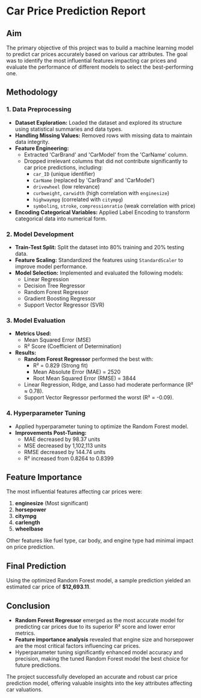 # Car Price Prediction Report

## Aim
The primary objective of this project was to build a machine learning model to predict car prices accurately based on various car attributes. The goal was to identify the most influential features impacting car prices and evaluate the performance of different models to select the best-performing one.

## Methodology

### 1. Data Preprocessing
- **Dataset Exploration:** Loaded the dataset and explored its structure using statistical summaries and data types.
- **Handling Missing Values:** Removed rows with missing data to maintain data integrity.
- **Feature Engineering:**
  - Extracted 'CarBrand' and 'CarModel' from the 'CarName' column.
  - Dropped irrelevant columns that did not contribute significantly to car price predictions, including:
    - `car_ID` (unique identifier)
    - `CarName` (replaced by 'CarBrand' and 'CarModel')
    - `drivewheel` (low relevance)
    - `curbweight`, `carwidth` (high correlation with `enginesize`)
    - `highwaympg` (correlated with `citympg`)
    - `symboling`, `stroke`, `compressionratio` (weak correlation with price)
- **Encoding Categorical Variables:** Applied Label Encoding to transform categorical data into numerical form.

### 2. Model Development
- **Train-Test Split:** Split the dataset into 80% training and 20% testing data.
- **Feature Scaling:** Standardized the features using `StandardScaler` to improve model performance.
- **Model Selection:** Implemented and evaluated the following models:
  - Linear Regression
  - Decision Tree Regressor
  - Random Forest Regressor
  - Gradient Boosting Regressor
  - Support Vector Regressor (SVR)

### 3. Model Evaluation
- **Metrics Used:**
  - Mean Squared Error (MSE)
  - R² Score (Coefficient of Determination)
- **Results:**
  - **Random Forest Regressor** performed the best with:
    - R² = 0.829 (Strong fit)
    - Mean Absolute Error (MAE) = 2520
    - Root Mean Squared Error (RMSE) = 3844
  - Linear Regression, Ridge, and Lasso had moderate performance (R² ≈ 0.78).
  - Support Vector Regressor performed the worst (R² = -0.09).

### 4. Hyperparameter Tuning
- Applied hyperparameter tuning to optimize the Random Forest model.
- **Improvements Post-Tuning:**
  - MAE decreased by 98.37 units
  - MSE decreased by 1,102,113 units
  - RMSE decreased by 144.74 units
  - R² increased from 0.8264 to 0.8399

## Feature Importance
The most influential features affecting car prices were:

1. **enginesize** (Most significant)
2. **horsepower**
3. **citympg**
4. **carlength**
5. **wheelbase**

Other features like fuel type, car body, and engine type had minimal impact on price prediction.

## Final Prediction
Using the optimized Random Forest model, a sample prediction yielded an estimated car price of **$12,693.11**.

## Conclusion
- **Random Forest Regressor** emerged as the most accurate model for predicting car prices due to its superior R² score and lower error metrics.
- **Feature importance analysis** revealed that engine size and horsepower are the most critical factors influencing car prices.
- Hyperparameter tuning significantly enhanced model accuracy and precision, making the tuned Random Forest model the best choice for future predictions.

The project successfully developed an accurate and robust car price prediction model, offering valuable insights into the key attributes affecting car valuations.

